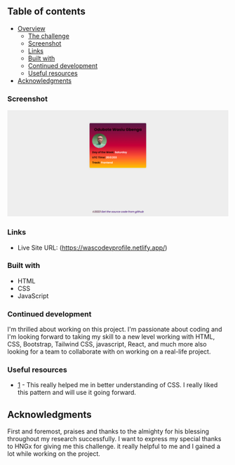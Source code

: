 ## Table of contents

- [Overview](#overview)
  - [The challenge](#the-challenge)
  - [Screenshot](#screenshot)
  - [Links](#links)
  - [Built with](#built-with)
  - [Continued development](#continued-development)
  - [Useful resources](#useful-resources)
- [Acknowledgments](#acknowledgments)

### Screenshot

![](/images/screenshot.jpg)

### Links

- Live Site URL: (https://wascodevprofile.netlify.app/)

### Built with

- HTML
- CSS
- JavaScript

### Continued development

I'm thrilled about working on this project. I'm passionate about coding and I'm looking forward to taking my skill to a new level working with HTML, CSS, Bootstrap, Tailwind CSS, javascript, React, and much more also looking for a team to collaborate with on working on a real-life project.

### Useful resources

- [1](https://developer.mozilla.org/en-US/docs/Web/CSS) - This really helped me in better understanding of CSS. I really liked this pattern and will use it going forward.

## Acknowledgments

First and foremost, praises and thanks to the almighty for his blessing throughout my research successfully.
I want to express my special thanks to HNGx for giving me this challenge. it really helpful to me and I gained a lot while working on the project.
